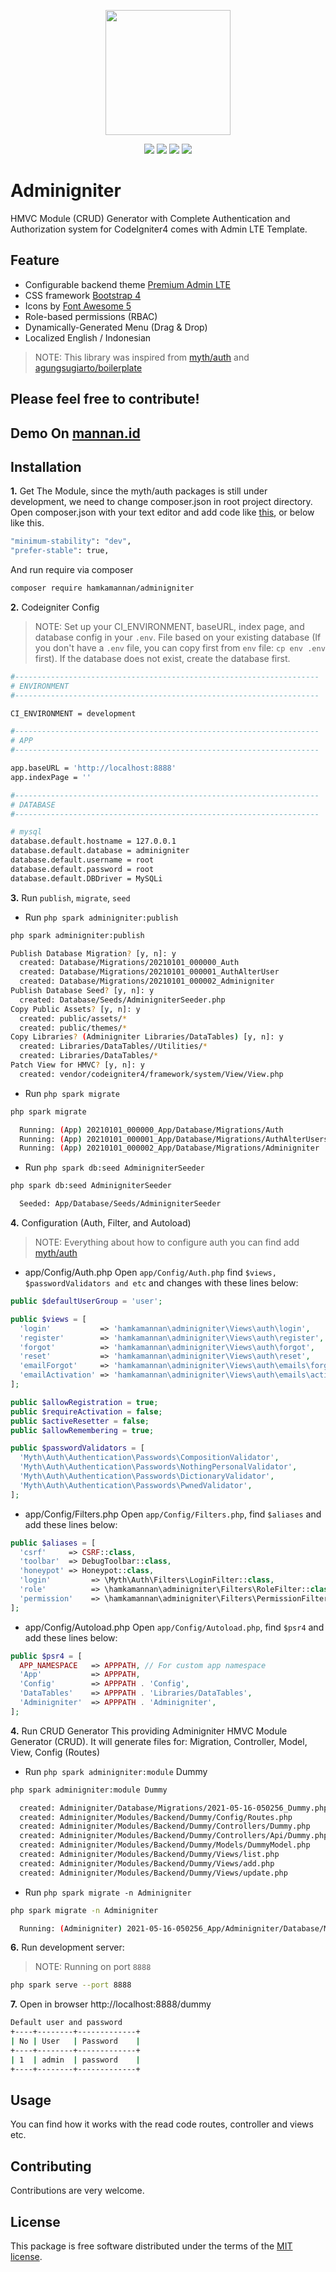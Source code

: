 <p align="center"><img src="https://codeigniter.com/assets/images/codeigniter4logo.png" width="200"></p>

<p align="center">
<a href="https://packagist.org/packages/hamkamannan/adminigniter"><img src="https://poser.pugx.org/hamkamannan/adminigniter/version"></a>
<a href="https://packagist.org/packages/hamkamannan/adminigniter"><img src="https://img.shields.io/badge/Package-hamkamannan%2Fadminigniter-light.svg"></a>
<a href="https://packagist.org/packages/hamkamannan/adminigniter"><img src="https://poser.pugx.org/hamkamannan/adminigniter/downloads"</img></a>
<a href="https://github.com/hamkamannan/adminigniter/blob/master/LICENSE.md"><img src="https://img.shields.io/github/license/hamkamannan/adminigniter"></a>
</p>


Adminigniter
=====================================
HMVC Module (CRUD) Generator with Complete Authentication and Authorization system for CodeIgniter4  comes with Admin LTE Template.

Feature
-------
* Configurable backend theme [Premium Admin LTE](https://dashboardpack.com/)
* CSS framework [Bootstrap 4](https://getbootstrap.com/)
* Icons by [Font Awesome 5](https://fontawesome.com/)
* Role-based permissions (RBAC) 
* Dynamically-Generated Menu (Drag & Drop)
* Localized English / Indonesian

> NOTE: This library was inspired from [myth/auth](https://github.com/lonnieezell/myth-auth/) and  [agungsugiarto/boilerplate](https://github.com/agungsugiarto/boilerplate)

Please feel free to contribute!
-------

Demo On [mannan.id](https://mannan.id/)
-------


Installation
-------

**1.** Get The Module, since the myth/auth packages is still under development, we need to change composer.json in root project directory. Open composer.json with your text editor and add code like [this](https://github.com/hamkamannan/adminigniter/blob/master/composer.json#L29-L30), or below like this.

```bash
"minimum-stability": "dev",
"prefer-stable": true,
```

And run require via composer

```bash
composer require hamkamannan/adminigniter
```

**2.** Codeigniter Config
> NOTE: Set up your CI_ENVIRONMENT, baseURL, index page, and database config in your `.env`.
File based on your existing database (If you don't have a `.env` file, you can copy first from `env` file: `cp env .env` first). 
If the database does not exist, create the database first.

```bash
#--------------------------------------------------------------------
# ENVIRONMENT
#--------------------------------------------------------------------

CI_ENVIRONMENT = development

#--------------------------------------------------------------------
# APP
#--------------------------------------------------------------------

app.baseURL = 'http://localhost:8888'
app.indexPage = ''

#--------------------------------------------------------------------
# DATABASE
#--------------------------------------------------------------------

# mysql
database.default.hostname = 127.0.0.1
database.default.database = adminigniter
database.default.username = root
database.default.password = root
database.default.DBDriver = MySQLi
```

**3.** Run `publish`, `migrate`, `seed`

* Run `php spark adminigniter:publish`
```bash
php spark adminigniter:publish

Publish Database Migration? [y, n]: y
  created: Database/Migrations/20210101_000000_Auth
  created: Database/Migrations/20210101_000001_AuthAlterUser
  created: Database/Migrations/20210101_000002_Adminigniter
Publish Database Seed? [y, n]: y
  created: Database/Seeds/AdminigniterSeeder.php
Copy Public Assets? [y, n]: y
  created: public/assets/*
  created: public/themes/*
Copy Libraries? (Adminigniter Libraries/DataTables) [y, n]: y
  created: Libraries/DataTables//Utilities/*
  created: Libraries/DataTables/*
Patch View for HMVC? [y, n]: y
  created: vendor/codeigniter4/framework/system/View/View.php
```

* Run `php spark migrate`
```bash
php spark migrate

  Running: (App) 20210101_000000_App/Database/Migrations/Auth
  Running: (App) 20210101_000001_App/Database/Migrations/AuthAlterUsers
  Running: (App) 20210101_000002_App/Database/Migrations/Adminigniter
```

* Run `php spark db:seed AdminigniterSeeder`
```bash
php spark db:seed AdminigniterSeeder

  Seeded: App/Database/Seeds/AdminigniterSeeder
```

**4.** Configuration (Auth, Filter, and Autoload) 
> NOTE: Everything about how to configure auth you can find add [myth/auth](https://github.com/lonnieezell/myth-auth)

* app/Config/Auth.php
Open `app/Config/Auth.php` find `$views, $passwordValidators and etc` and changes with these lines below:
```php
public $defaultUserGroup = 'user';

public $views = [
  'login'           => 'hamkamannan\adminigniter\Views\auth\login',
  'register'        => 'hamkamannan\adminigniter\Views\auth\register',
  'forgot'          => 'hamkamannan\adminigniter\Views\auth\forgot',
  'reset'           => 'hamkamannan\adminigniter\Views\auth\reset',
  'emailForgot'     => 'hamkamannan\adminigniter\Views\auth\emails\forgot',
  'emailActivation' => 'hamkamannan\adminigniter\Views\auth\emails\activation',
];

public $allowRegistration = true;
public $requireActivation = false; 
public $activeResetter = false;
public $allowRemembering = true;

public $passwordValidators = [
  'Myth\Auth\Authentication\Passwords\CompositionValidator',
  'Myth\Auth\Authentication\Passwords\NothingPersonalValidator',
  'Myth\Auth\Authentication\Passwords\DictionaryValidator',
  'Myth\Auth\Authentication\Passwords\PwnedValidator',
];

```

* app/Config/Filters.php
Open `app/Config/Filters.php`, find `$aliases` and add these lines below:
```php
public $aliases = [
  'csrf'     => CSRF::class,
  'toolbar'  => DebugToolbar::class,
  'honeypot' => Honeypot::class,
  'login'         => \Myth\Auth\Filters\LoginFilter::class,
  'role'          => \hamkamannan\adminigniter\Filters\RoleFilter::class,
  'permission'    => \hamkamannan\adminigniter\Filters\PermissionFilter::class,
];
```

* app/Config/Autoload.php
Open `app/Config/Autoload.php`, find `$psr4` and add these lines below:
```php
public $psr4 = [
  APP_NAMESPACE   => APPPATH, // For custom app namespace
  'App'           => APPPATH,
  'Config'        => APPPATH . 'Config',
  'DataTables'    => APPPATH . 'Libraries/DataTables',
  'Adminigniter'  => APPPATH . 'Adminigniter',
];
```

**4.** Run CRUD Generator 
This providing Adminigniter HMVC Module Generator (CRUD).
It will generate files for: Migration, Controller, Model, View, Config (Routes)

* Run `php spark adminigniter:module` Dummy
```bash
php spark adminigniter:module Dummy

  created: Adminigniter/Database/Migrations/2021-05-16-050256_Dummy.php
  created: Adminigniter/Modules/Backend/Dummy/Config/Routes.php
  created: Adminigniter/Modules/Backend/Dummy/Controllers/Dummy.php
  created: Adminigniter/Modules/Backend/Dummy/Controllers/Api/Dummy.php
  created: Adminigniter/Modules/Backend/Dummy/Models/DummyModel.php
  created: Adminigniter/Modules/Backend/Dummy/Views/list.php
  created: Adminigniter/Modules/Backend/Dummy/Views/add.php
  created: Adminigniter/Modules/Backend/Dummy/Views/update.php
```

* Run `php spark migrate -n Adminigniter`
```bash
php spark migrate -n Adminigniter

  Running: (Adminigniter) 2021-05-16-050256_App/Adminigniter/Database/Migrations/Dummy  
```

**6.** Run development server:
> NOTE: Running on port `8888` 

```bash
php spark serve --port 8888
```

**7.** Open in browser http://localhost:8888/dummy
```bash
Default user and password
+----+--------+-------------+
| No | User   | Password    |
+----+--------+-------------+
| 1  | admin  | password    |
+----+--------+-------------+
```

Usage
-------
You can find how it works with the read code routes, controller and views etc.

Contributing
-------
Contributions are very welcome.

License
-------
This package is free software distributed under the terms of the [MIT license](LICENSE.md).

